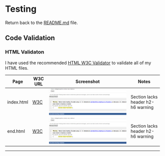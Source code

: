 # Testing

Return back to the [README.md](README.md) file.

## Code Validation

### HTML Validaton

I have used the recommended [HTML W3C Validator](https://validator.w3.org) to validate all of my HTML files.

| Page | W3C URL | Screenshot | Notes |
| --- | --- | --- | --- |
| index.html | [W3C](https://validator.w3.org/nu/?doc=https%3A%2F%2Femmygood.github.io%2Fmusic-quiz-madness%2Findex.html) | ![screenshot](documentation/homeval.png) | Section lacks header h2-h6 warning |
| end.html | [W3C](https://validator.w3.org/nu/?doc=https%3A%2F%2Femmygood.github.io%2Fmusic-quiz-madness%2Fend.html) | ![screenshot](documentation/homeval.png) | Section lacks header h2-h6 warning |

---

